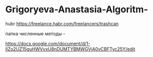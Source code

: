# Grigoryeva-Anastasia-Algoritm-
hubr https://freelance.habr.com/freelancers/trashcan

 папка численные методы -
 
 https://docs.google.com/document/d/1-IlZo2UZ15guHWVvxU8nDUMTYBMWGVjA0vCBFTyc25Y/edit
